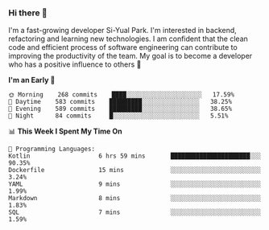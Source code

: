 ### Hi there 👋


I'm a fast-growing developer Si-Yual Park. I'm interested in backend, refactoring and learning new technologies. I am confident that the clean code and efficient process of software engineering can contribute to improving the productivity of the team. My goal is to become a developer who has a positive influence to others 🔭

<!--START_SECTION:waka-->
**I'm an Early 🐤** 

```text
🌞 Morning    268 commits    ████░░░░░░░░░░░░░░░░░░░░░   17.59% 
🌆 Daytime    583 commits    █████████░░░░░░░░░░░░░░░░   38.25% 
🌃 Evening    589 commits    █████████░░░░░░░░░░░░░░░░   38.65% 
🌙 Night      84 commits     █░░░░░░░░░░░░░░░░░░░░░░░░   5.51%

```


📊 **This Week I Spent My Time On** 

```text
💬 Programming Languages: 
Kotlin                   6 hrs 59 mins       ██████████████████████░░░   90.35% 
Dockerfile               15 mins             ░░░░░░░░░░░░░░░░░░░░░░░░░   3.24% 
YAML                     9 mins              ░░░░░░░░░░░░░░░░░░░░░░░░░   1.99% 
Markdown                 8 mins              ░░░░░░░░░░░░░░░░░░░░░░░░░   1.83% 
SQL                      7 mins              ░░░░░░░░░░░░░░░░░░░░░░░░░   1.59%

```


<!--END_SECTION:waka-->

